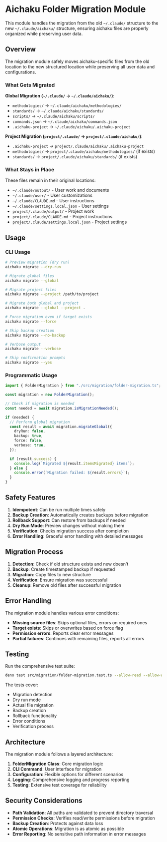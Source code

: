 # Aichaku Folder Migration Module

This module handles the migration from the old `~/.claude/` structure to the new
`~/.claude/aichaku/` structure, ensuring aichaku files are properly organized
while preserving user data.

## Overview

The migration module safely moves aichaku-specific files from the old location
to the new structured location while preserving all user data and
configurations.

### What Gets Migrated

**Global Migration (`~/.claude/` → `~/.claude/aichaku/`)**:

- `methodologies/` → `~/.claude/aichaku/methodologies/`
- `standards/` → `~/.claude/aichaku/standards/`
- `scripts/` → `~/.claude/aichaku/scripts/`
- `commands.json` → `~/.claude/aichaku/commands.json`
- `.aichaku-project` → `~/.claude/aichaku/.aichaku-project`

**Project Migration (`project/.claude/` → `project/.claude/aichaku/`)**:

- `.aichaku-project` → `project/.claude/aichaku/.aichaku-project`
- `methodologies/` → `project/.claude/aichaku/methodologies/` (if exists)
- `standards/` → `project/.claude/aichaku/standards/` (if exists)

### What Stays in Place

These files remain in their original locations:

- `~/.claude/output/` - User work and documents
- `~/.claude/user/` - User customizations
- `~/.claude/CLAUDE.md` - User instructions
- `~/.claude/settings.local.json` - User settings
- `project/.claude/output/` - Project work
- `project/.claude/CLAUDE.md` - Project instructions
- `project/.claude/settings.local.json` - Project settings

## Usage

### CLI Usage

```bash
# Preview migration (dry run)
aichaku migrate --dry-run

# Migrate global files
aichaku migrate --global

# Migrate project files
aichaku migrate --project /path/to/project

# Migrate both global and project
aichaku migrate --global --project .

# Force migration even if target exists
aichaku migrate --force

# Skip backup creation
aichaku migrate --no-backup

# Verbose output
aichaku migrate --verbose

# Skip confirmation prompts
aichaku migrate --yes
```

### Programmatic Usage

```typescript
import { FolderMigration } from "./src/migration/folder-migration.ts";

const migration = new FolderMigration();

// Check if migration is needed
const needed = await migration.isMigrationNeeded();

if (needed) {
  // Perform global migration
  const result = await migration.migrateGlobal({
    dryRun: false,
    backup: true,
    force: false,
    verbose: true,
  });

  if (result.success) {
    console.log(`Migrated ${result.itemsMigrated} items`);
  } else {
    console.error(`Migration failed: ${result.errors}`);
  }
}
```

## Safety Features

1. **Idempotent**: Can be run multiple times safely
2. **Backup Creation**: Automatically creates backups before migration
3. **Rollback Support**: Can restore from backups if needed
4. **Dry Run Mode**: Preview changes without making them
5. **Verification**: Checks migration success after completion
6. **Error Handling**: Graceful error handling with detailed messages

## Migration Process

1. **Detection**: Check if old structure exists and new doesn't
2. **Backup**: Create timestamped backup if requested
3. **Migration**: Copy files to new structure
4. **Verification**: Ensure migration was successful
5. **Cleanup**: Remove old files after successful migration

## Error Handling

The migration module handles various error conditions:

- **Missing source files**: Skips optional files, errors on required ones
- **Target exists**: Skips or overwrites based on force flag
- **Permission errors**: Reports clear error messages
- **Partial failures**: Continues with remaining files, reports all errors

## Testing

Run the comprehensive test suite:

```bash
deno test src/migration/folder-migration.test.ts --allow-read --allow-write --allow-env
```

The tests cover:

- Migration detection
- Dry run mode
- Actual file migration
- Backup creation
- Rollback functionality
- Error conditions
- Verification process

## Architecture

The migration module follows a layered architecture:

1. **FolderMigration Class**: Core migration logic
2. **CLI Command**: User interface for migration
3. **Configuration**: Flexible options for different scenarios
4. **Logging**: Comprehensive logging and progress reporting
5. **Testing**: Extensive test coverage for reliability

## Security Considerations

- **Path Validation**: All paths are validated to prevent directory traversal
- **Permission Checks**: Verifies read/write permissions before migration
- **Backup Creation**: Protects against data loss
- **Atomic Operations**: Migration is as atomic as possible
- **Error Reporting**: No sensitive path information in error messages
